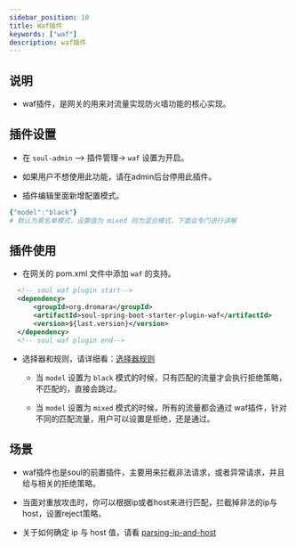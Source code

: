 ```yaml
---
sidebar_position: 10
title: Waf插件
keywords: ["waf"]
description: waf插件
---
```


## 说明

* waf插件，是网关的用来对流量实现防火墙功能的核心实现。

## 插件设置

* 在 `soul-admin` --> 插件管理-> `waf` 设置为开启。

* 如果用户不想使用此功能，请在admin后台停用此插件。

* 插件编辑里面新增配置模式。

```yaml
{"model":"black"}  
# 默认为黑名单模式，设置值为 mixed 则为混合模式，下面会专门进行讲解
```

## 插件使用

* 在网关的 pom.xml 文件中添加 `waf` 的支持。

```xml
  <!-- soul waf plugin start-->
  <dependency>
      <groupId>org.dromara</groupId>
      <artifactId>soul-spring-boot-starter-plugin-waf</artifactId>
      <version>${last.version}</version>
  </dependency>
  <!-- soul waf plugin end-->
``` 

* 选择器和规则，请详细看：[选择器规则](../admin/selector-and-rule)

  * 当 `model` 设置为 `black` 模式的时候，只有匹配的流量才会执行拒绝策略，不匹配的，直接会跳过。
  
  * 当 `model` 设置为 `mixed` 模式的时候，所有的流量都会通过 waf插件，针对不同的匹配流量，用户可以设置是拒绝，还是通过。

## 场景

* waf插件也是soul的前置插件，主要用来拦截非法请求，或者异常请求，并且给与相关的拒绝策略。

* 当面对重放攻击时，你可以根据ip或者host来进行匹配，拦截掉非法的ip与host，设置reject策略。

* 关于如何确定 ip 与 host 值，请看 [parsing-ip-and-host](../developer-guide/custom-parsing-ip-and-host)
